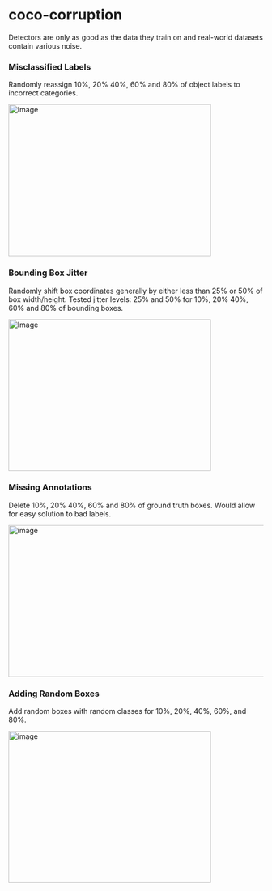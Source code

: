 # coco-corruption
Detectors are only as good as the data they train on and ​real-world datasets contain various noise.

### Misclassified Labels​
Randomly reassign 10%, 20% 40%, 60% and 80% of object labels to incorrect categories​.

<img width="400" height="300" alt="Image" src="https://github.com/user-attachments/assets/51fc5aa9-a90c-42b4-a2b5-67083f71a82b" />

### Bounding Box Jitter​
Randomly shift box coordinates generally by either less than 25% or 50% of box width/height. Tested jitter levels: 25% and 50% for 10%, 20% 40%, 60% and 80% of bounding boxes​.

<img width="400" height="300" alt="Image" src="https://github.com/user-attachments/assets/a16c6947-4065-47c3-b17a-6a89884edb0c" />

### Missing Annotations​
Delete 10%, 20% 40%, 60% and 80% of ground truth boxes​. Would allow for easy solution to bad labels​.

<img width="1000" height="300" alt="image" src="https://github.com/user-attachments/assets/f7d2ffa5-4414-4ada-a72b-273849fa138c" />

### Adding Random Boxes​
Add random boxes with random classes for 10%, 20%, 40%, 60%, and 80%.​

<img width="400" height="300" alt="image" src="https://github.com/user-attachments/assets/6694a6a5-c689-4f9b-a951-47b7eb00b633" />
